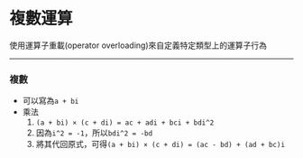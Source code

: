 # 複數運算

使用運算子重載(operator overloading)來自定義特定類型上的運算子行為

------

### 複數
- 可以寫為`a + bi`
- 乘法
    1. `(a + bi) × (c + di) = ac + adi + bci + bdi^2`
    2. 因為`i^2 = -1`，所以`bdi^2 = -bd`
    3. 將其代回原式，可得`(a + bi) × (c + di) = (ac - bd) + (ad + bc)i`